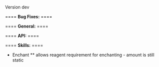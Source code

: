 Version dev

==== **Bug Fixes:** ====


==== **General:** ====


==== **API:** ====


==== **Skills:** ====

* Enchant
** allows reagent requirement for enchanting - amount is still static